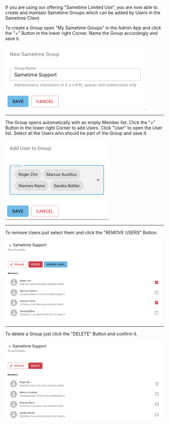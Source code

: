 If you are using our offering "Sametime Limited Use", you are now able to create and maintain Sametime Groups which can be added by Users in the Sametime Client.

To create a Group open "My Sametime Groups" in the Admin App and click the "+" Button in the lower right Corner.
Name the Group accordingly and save it.

![Last login](/assets/images/screen-shots/admin/sametime-new-group.png)

---

The Group opens automatically with an empty Member list. Click the "+" Button in the lower right Corner to add Users. Click "User" to open the User list.
Select all the Users who should be part of the Group and save it.

![Last login](/assets/images/screen-shots/admin/sametime-add-user.png)

---

To remove Users just select them and click the "REMOVE USERS" Button.

![Last login](/assets/images/screen-shots/admin/sametime-remove-user.png)

---

To delete a Group just click the "DELETE" Button and confirm it.

![Last login](/assets/images/screen-shots/admin/sametime-delete-group.png)
